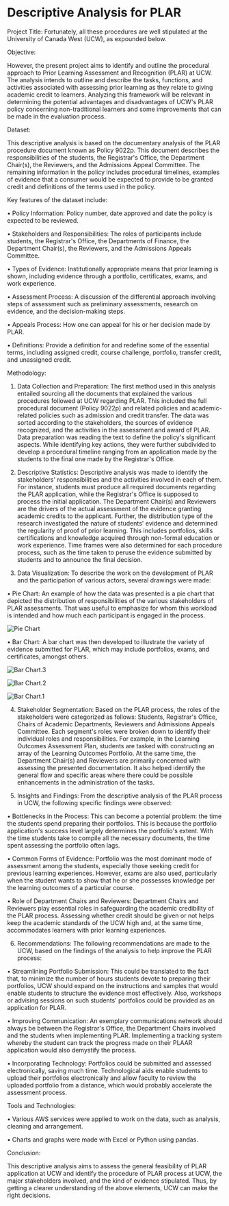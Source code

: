 # Descriptive Analysis for PLAR 
Project Title: Fortunately, all these procedures are well stipulated at the University of Canada West (UCW), as expounded below. 

Objective: 

However, the present project aims to identify and outline the procedural approach to Prior Learning Assessment and Recognition (PLAR) at UCW. The analysis intends to outline and describe the tasks, functions, and activities associated with assessing prior learning as they relate to giving academic credit to learners. Analyzing this framework will be relevant in determining the potential advantages and disadvantages of UCW's PLAR policy concerning non-traditional learners and some improvements that can be made in the evaluation process. 

Dataset: 

This descriptive analysis is based on the documentary analysis of the PLAR procedure document known as Policy 9022p. This document describes the responsibilities of the students, the Registrar's Office, the Department Chair(s), the Reviewers, and the Admissions Appeal Committee. The remaining information in the policy includes procedural timelines, examples of evidence that a consumer would be expected to provide to be granted credit and definitions of the terms used in the policy. 

Key features of the dataset include: 

•	Policy Information: Policy number, date approved and date the policy is expected to be reviewed. 

•	Stakeholders and Responsibilities: The roles of participants include students, the Registrar's Office, the Departments of Finance, the Department Chair(s), the Reviewers, and the Admissions Appeals Committee. 

•	Types of Evidence: Institutionally appropriate means that prior learning is shown, including evidence through a portfolio, certificates, exams, and work experience. 

•	Assessment Process: A discussion of the differential approach involving steps of assessment such as preliminary assessments, research on evidence, and the decision-making steps. 

•	Appeals Process: How one can appeal for his or her decision made by PLAR. 

•	Definitions: Provide a definition for and redefine some of the essential terms, including assigned credit, course challenge, portfolio, transfer credit, and unassigned credit.

Methodology:

1.	Data Collection and Preparation: The first method used in this analysis entailed sourcing all the documents that explained the various procedures followed at UCW regarding PLAR. This included the full procedural document (Policy 9022p) and related policies and academic-related policies such as admission and credit transfer. The data was sorted according to the stakeholders, the sources of evidence recognized, and the activities in the assessment and award of PLAR. 
Data preparation was reading the text to define the policy's significant aspects. While identifying key actions, they were further subdivided to develop a procedural timeline ranging from an application made by the students to the final one made by the Registrar's Office. 

2.	Descriptive Statistics: Descriptive analysis was made to identify the stakeholders' responsibilities and the activities involved in each of them. For instance, students must produce all required documents regarding the PLAR application, while the Registrar's Office is supposed to process the initial application. The Department Chair(s) and Reviewers are the drivers of the actual assessment of the evidence granting academic credits to the applicant. 
Further, the distribution type of the research investigated the nature of students' evidence and determined the regularity of proof of prior learning. This includes portfolios, skills certifications and knowledge acquired through non-formal education or work experience. Time frames were also determined for each procedure process, such as the time taken to peruse the evidence submitted by students and to announce the final decision. 

3.	Data Visualization: To describe the work on the development of PLAR and the participation of various actors, several drawings were made:
   
•	Pie Chart: An example of how the data was presented is a pie chart that depicted the distribution of responsibilities of the various stakeholders of PLAR assessments. That was useful to emphasize for whom this workload is intended and how much each participant is engaged in the process. 

![Pie Chart](https://github.com/Sathvika9-web/data-analyst-Sai/blob/main/Pie%20Chart.jpeg)

•	Bar Chart: A bar chart was then developed to illustrate the variety of evidence submitted for PLAR, which may include portfolios, exams, and certificates, amongst others. 

![Bar Chart.3](https://github.com/Sathvika9-web/data-analyst-Sai/blob/main/Bar%20Graph.3%20.jpeg)

![Bar Chart.2](https://github.com/Sathvika9-web/data-analyst-Sai/blob/main/Bar%20Graph.2%20.jpeg)

![Bar Chart.1](https://github.com/Sathvika9-web/data-analyst-Sai/blob/main/Bar%20Graph.1.jpeg)

4.	Stakeholder Segmentation: Based on the PLAR process, the roles of the stakeholders were categorized as follows: Students, Registrar's Office, Chairs of Academic Departments, Reviewers and Admissions Appeals Committee. Each segment's roles were broken down to identify their individual roles and responsibilities. For example, in the Learning Outcomes Assessment Plan, students are tasked with constructing an array of the Learning Outcomes Portfolio. At the same time, the Department Chair(s) and Reviewers are primarily concerned with assessing the presented documentation. It also helped identify the general flow and specific areas where there could be possible enhancements in the administration of the tasks.

5.	Insights and Findings: From the descriptive analysis of the PLAR process in UCW, the following specific findings were observed:
   
•	Bottlenecks in the Process: This can become a potential problem: the time the students spend preparing their portfolios. This is because the portfolio application's success level largely determines the portfolio's extent. With the time students take to compile all the necessary documents, the time spent assessing the portfolio often lags. 

•	Common Forms of Evidence: Portfolio was the most dominant mode of assessment among the students, especially those seeking credit for previous learning experiences. However, exams are also used, particularly when the student wants to show that he or she possesses knowledge per the learning outcomes of a particular course. 

•	Role of Department Chairs and Reviewers: Department Chairs and Reviewers play essential roles in safeguarding the academic credibility of the PLAR process. Assessing whether credit should be given or not helps keep the academic standards of the UCW high and, at the same time, accommodates learners with prior learning experiences. 

6.	Recommendations: The following recommendations are made to the UCW, based on the findings of the analysis to help improve the PLAR process:
   
•	Streamlining Portfolio Submission: This could be translated to the fact that, to minimize the number of hours students devote to preparing their portfolios, UCW should expand on the instructions and samples that would enable students to structure the evidence most effectively. Also, workshops or advising sessions on such students' portfolios could be provided as an application for PLAR. 

•	Improving Communication: An exemplary communications network should always be between the Registrar's Office, the Department Chairs involved and the students when implementing PLAR. Implementing a tracking system whereby the student can track the progress made on their PLAAR application would also demystify the process. 

•	Incorporating Technology: Portfolios could be submitted and assessed electronically, saving much time. Technological aids enable students to upload their portfolios electronically and allow faculty to review the uploaded portfolio from a distance, which would probably accelerate the assessment process. 

Tools and Technologies: 

•	Various AWS services were applied to work on the data, such as analysis, cleaning and arrangement.

•	Charts and graphs were made with Excel or Python using pandas. 

Conclusion: 

This descriptive analysis aims to assess the general feasibility of PLAR application at UCW and identify the procedure of PLAR process at UCW, the major stakeholders involved, and the kind of evidence stipulated. Thus, by getting a clearer understanding of the above elements, UCW can make the right decisions.

